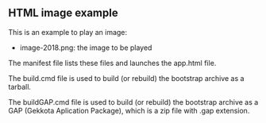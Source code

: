 ## HTML image example
This is an example to play an image: 
  * image-2018.png: the image to be played  
  
The manifest file lists these files and launches the app.html file.

The build.cmd file is used to build (or rebuild) the bootstrap archive as a tarball.

The buildGAP.cmd file is used to build (or rebuild) the bootstrap archive as a GAP (Gekkota Aplication Package), which is a zip file with .gap extension.
